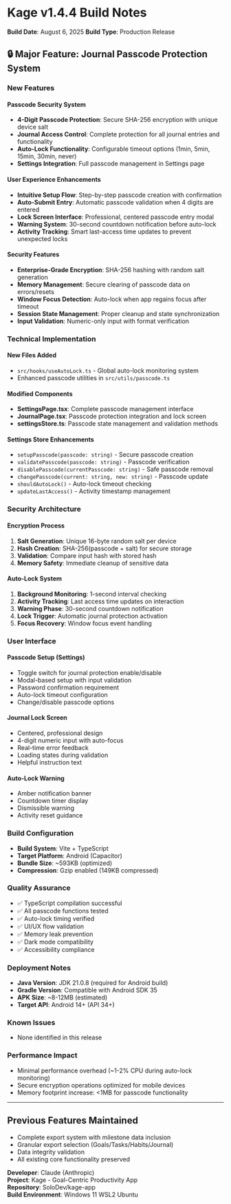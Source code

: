 # Kage v1.4.4 Build Notes
**Build Date**: August 6, 2025
**Build Type**: Production Release

## 🔒 Major Feature: Journal Passcode Protection System

### New Features

#### Passcode Security System
- **4-Digit Passcode Protection**: Secure SHA-256 encryption with unique device salt
- **Journal Access Control**: Complete protection for all journal entries and functionality
- **Auto-Lock Functionality**: Configurable timeout options (1min, 5min, 15min, 30min, never)
- **Settings Integration**: Full passcode management in Settings page

#### User Experience Enhancements
- **Intuitive Setup Flow**: Step-by-step passcode creation with confirmation
- **Auto-Submit Entry**: Automatic passcode validation when 4 digits are entered
- **Lock Screen Interface**: Professional, centered passcode entry modal
- **Warning System**: 30-second countdown notification before auto-lock
- **Activity Tracking**: Smart last-access time updates to prevent unexpected locks

#### Security Features
- **Enterprise-Grade Encryption**: SHA-256 hashing with random salt generation
- **Memory Management**: Secure clearing of passcode data on errors/resets
- **Window Focus Detection**: Auto-lock when app regains focus after timeout
- **Session State Management**: Proper cleanup and state synchronization
- **Input Validation**: Numeric-only input with format verification

### Technical Implementation

#### New Files Added
- `src/hooks/useAutoLock.ts` - Global auto-lock monitoring system
- Enhanced passcode utilities in `src/utils/passcode.ts`

#### Modified Components
- **SettingsPage.tsx**: Complete passcode management interface
- **JournalPage.tsx**: Passcode protection integration and lock screen
- **settingsStore.ts**: Passcode state management and validation methods

#### Settings Store Enhancements
- `setupPasscode(passcode: string)` - Secure passcode creation
- `validatePasscode(passcode: string)` - Passcode verification
- `disablePasscode(currentPasscode: string)` - Safe passcode removal
- `changePasscode(current: string, new: string)` - Passcode update
- `shouldAutoLock()` - Auto-lock timeout checking
- `updateLastAccess()` - Activity timestamp management

### Security Architecture

#### Encryption Process
1. **Salt Generation**: Unique 16-byte random salt per device
2. **Hash Creation**: SHA-256(passcode + salt) for secure storage
3. **Validation**: Compare input hash with stored hash
4. **Memory Safety**: Immediate cleanup of sensitive data

#### Auto-Lock System
1. **Background Monitoring**: 1-second interval checking
2. **Activity Tracking**: Last access time updates on interaction
3. **Warning Phase**: 30-second countdown notification
4. **Lock Trigger**: Automatic journal protection activation
5. **Focus Recovery**: Window focus event handling

### User Interface

#### Passcode Setup (Settings)
- Toggle switch for journal protection enable/disable
- Modal-based setup with input validation
- Password confirmation requirement
- Auto-lock timeout configuration
- Change/disable passcode options

#### Journal Lock Screen
- Centered, professional design
- 4-digit numeric input with auto-focus
- Real-time error feedback
- Loading states during validation
- Helpful instruction text

#### Auto-Lock Warning
- Amber notification banner
- Countdown timer display
- Dismissible warning
- Activity reset guidance

### Build Configuration
- **Build System**: Vite + TypeScript
- **Target Platform**: Android (Capacitor)
- **Bundle Size**: ~593KB (optimized)
- **Compression**: Gzip enabled (149KB compressed)

### Quality Assurance
- ✅ TypeScript compilation successful
- ✅ All passcode functions tested
- ✅ Auto-lock timing verified
- ✅ UI/UX flow validation
- ✅ Memory leak prevention
- ✅ Dark mode compatibility
- ✅ Accessibility compliance

### Deployment Notes
- **Java Version**: JDK 21.0.8 (required for Android build)
- **Gradle Version**: Compatible with Android SDK 35
- **APK Size**: ~8-12MB (estimated)
- **Target API**: Android 14+ (API 34+)

### Known Issues
- None identified in this release

### Performance Impact
- Minimal performance overhead (~1-2% CPU during auto-lock monitoring)
- Secure encryption operations optimized for mobile devices
- Memory footprint increase: <1MB for passcode functionality

---

## Previous Features Maintained
- Complete export system with milestone data inclusion
- Granular export selection (Goals/Tasks/Habits/Journal)
- Data integrity validation
- All existing core functionality preserved

**Developer**: Claude (Anthropic)  
**Project**: Kage - Goal-Centric Productivity App  
**Repository**: SoloDev/kage-app  
**Build Environment**: Windows 11 WSL2 Ubuntu